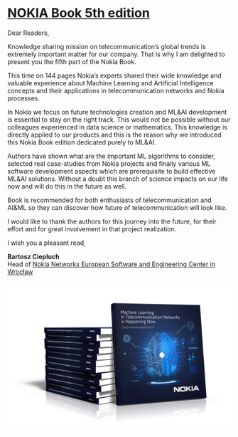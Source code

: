 
[NOKIA Book 5th edition](https://github.com/nokia-wroclaw/nokia-book/raw/master/05/NOKIA_Book_5th_Edition.pdf)
========================

Dear Readers,

Knowledge sharing mission on telecommunication’s global trends
is extremely important matter for our company. That is why I am
delighted to present you the fifth part of the Nokia Book.

This time on 144 pages Nokia’s experts shared their wide knowledge and valuable
experience about Machine Learning and Artificial Intelligence concepts and their
applications in telecommunication networks and Nokia processes.

In Nokia we focus on future technologies creation and ML&AI development is essential
to stay on the right track. This would not be possible without our colleagues
experienced in data science or mathematics. This knowledge is directly applied to our
products and this is the reason why we introduced this Nokia Book edition dedicated
purely to ML&AI.

Authors have shown what are the important ML algorithms to consider, selected
real case-studies from Nokia projects and finally various ML software development
aspects which are prerequisite to build effective ML&AI solutions. Without a doubt
this branch of science impacts on our life now and will do this in the future as well.

Book is recommended for both enthusiasts of telecommunication and AI&ML so they
can discover how future of telecommunication will look like.

I would like to thank the authors for this journey into the future, for their effort and
for great involvement in that project realization.

I wish you a pleasant read,

**Bartosz Ciepluch**  
Head of [Nokia Networks European Software and Engineering Center in Wrocław](http://nokiawroclaw.pl/)

![Titlepage](img/nb5.png)
